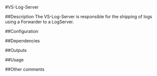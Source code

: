 #VS-Log-Server

##Description
The VS-Log-Server is responsible for the shipping of logs using a Forwarder to a LogServer.

##Configuration

##Dependencies

##Outputs

##Usage

##Other comments